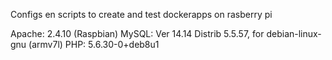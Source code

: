 Configs en scripts to create and test dockerapps on rasberry pi

Apache:	2.4.10 (Raspbian) 
MySQL:	Ver 14.14 Distrib 5.5.57, for debian-linux-gnu (armv7l)
PHP:	5.6.30-0+deb8u1
